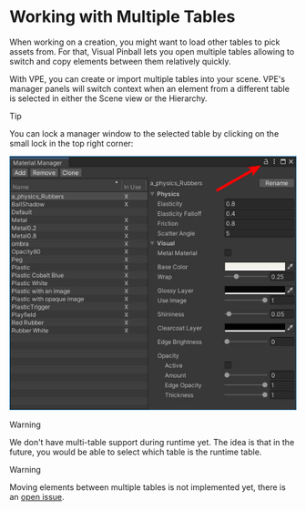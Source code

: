 # Working with Multiple Tables

When working on a creation, you might want to load other tables to pick assets from. For that, Visual Pinball lets you open multiple tables allowing to switch and copy elements between them relatively quickly.

With VPE, you can create or import multiple tables into your scene. VPE's manager panels will switch context when an element from a different table is selected in either the Scene view or the Hierarchy.

> [!tip]
> You can lock a manager window to the selected table by clicking on the small lock in the top right corner:
>
> ![lock icon](multiple-tables-lock.jpg)


> [!warning]
> We don't have multi-table support during runtime yet. The idea is that in the future, you would be able to select which table is the runtime table.


> [!warning]
> Moving elements between multiple tables is not implemented yet, there is an [open issue](https://github.com/freezy/VisualPinball.Engine/issues/149).
